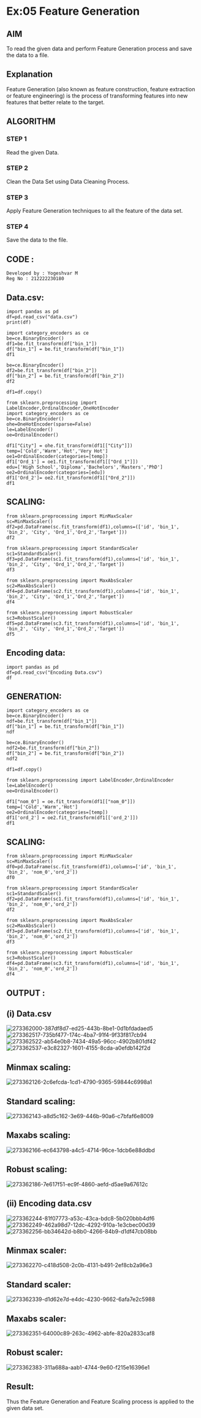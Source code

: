 # Ex:05 Feature Generation
## AIM
To read the given data and perform Feature Generation process and save the data to a file.

## Explanation
Feature Generation (also known as feature construction, feature extraction or feature engineering) is the process of transforming features into new features that better relate to the target.

## ALGORITHM
### STEP 1
Read the given Data.

### STEP 2
Clean the Data Set using Data Cleaning Process.

### STEP 3
Apply Feature Generation techniques to all the feature of the data set.

### STEP 4
Save the data to the file.

## CODE :
```
Developed by : Yogeshvar M           
Reg No : 212222230180
```
## Data.csv:
```
import pandas as pd
df=pd.read_csv("data.csv")
print(df)

import category_encoders as ce
be=ce.BinaryEncoder()
df1=be.fit_transform(df["bin_1"])
df["bin_1"] = be.fit_transform(df["bin_1"])
df1

be=ce.BinaryEncoder()
df2=be.fit_transform(df["bin_2"])
df["bin_2"] = be.fit_transform(df["bin_2"])
df2

df1=df.copy()

from sklearn.preprocessing import LabelEncoder,OrdinalEncoder,OneHotEncoder
import category_encoders as ce
be=ce.BinaryEncoder()
ohe=OneHotEncoder(sparse=False)
le=LabelEncoder()
oe=OrdinalEncoder()

df1["City"] = ohe.fit_transform(df1[["City"]])
temp=['Cold','Warm','Hot','Very Hot']
oe1=OrdinalEncoder(categories=[temp])
df1['Ord_1'] = oe1.fit_transform(df1[["Ord_1"]])
edu=['High School','Diploma','Bachelors','Masters','PhD']
oe2=OrdinalEncoder(categories=[edu])
df1['Ord_2']= oe2.fit_transform(df1[["Ord_2"]])
df1
```
## SCALING:
```
from sklearn.preprocessing import MinMaxScaler
sc=MinMaxScaler()
df2=pd.DataFrame(sc.fit_transform(df1),columns=(['id', 'bin_1', 'bin_2', 'City', 'Ord_1','Ord_2','Target']))
df2

from sklearn.preprocessing import StandardScaler
sc1=StandardScaler()
df3=pd.DataFrame(sc1.fit_transform(df1),columns=['id', 'bin_1', 'bin_2', 'City', 'Ord_1','Ord_2','Target'])
df3

from sklearn.preprocessing import MaxAbsScaler
sc2=MaxAbsScaler()
df4=pd.DataFrame(sc2.fit_transform(df1),columns=['id', 'bin_1', 'bin_2', 'City', 'Ord_1','Ord_2','Target'])
df4

from sklearn.preprocessing import RobustScaler
sc3=RobustScaler()
df5=pd.DataFrame(sc3.fit_transform(df1),columns=['id', 'bin_1', 'bin_2', 'City', 'Ord_1','Ord_2','Target'])
df5
```
## Encoding data:
```
import pandas as pd
df=pd.read_csv("Encoding Data.csv")
df
```
## GENERATION:
```
import category_encoders as ce
be=ce.BinaryEncoder()
ndf=be.fit_transform(df["bin_1"])
df["bin_1"] = be.fit_transform(df["bin_1"])
ndf

be=ce.BinaryEncoder()
ndf2=be.fit_transform(df["bin_2"])
df["bin_2"] = be.fit_transform(df["bin_2"])
ndf2

df1=df.copy()

from sklearn.preprocessing import LabelEncoder,OrdinalEncoder
le=LabelEncoder()
oe=OrdinalEncoder()

df1["nom_0"] = oe.fit_transform(df1[["nom_0"]])
temp=['Cold','Warm','Hot']
oe2=OrdinalEncoder(categories=[temp])
df1['ord_2'] = oe2.fit_transform(df1[['ord_2']])
df1
```
## SCALING:
```
from sklearn.preprocessing import MinMaxScaler
sc=MinMaxScaler()
df0=pd.DataFrame(sc.fit_transform(df1),columns=['id', 'bin_1', 'bin_2', 'nom_0','ord_2'])
df0

from sklearn.preprocessing import StandardScaler
sc1=StandardScaler()
df2=pd.DataFrame(sc1.fit_transform(df1),columns=['id', 'bin_1', 'bin_2', 'nom_0','ord_2'])
df2

from sklearn.preprocessing import MaxAbsScaler
sc2=MaxAbsScaler()
df3=pd.DataFrame(sc2.fit_transform(df1),columns=['id', 'bin_1', 'bin_2', 'nom_0','ord_2'])
df3

from sklearn.preprocessing import RobustScaler
sc3=RobustScaler()
df4=pd.DataFrame(sc3.fit_transform(df1),columns=['id', 'bin_1', 'bin_2', 'nom_0','ord_2'])
df4
```
## OUTPUT :
## (i) Data.csv
![273362000-387df8d7-ed25-443b-8be1-0d1bfdadaed5](https://github.com/Yogeshvar005/ODD2023-Datascience-Ex-05/assets/113497367/1ffa9116-f73f-4576-8833-688c03ce2938)       
![273362517-735bf477-174c-4ba7-91f4-9f33f817cb94](https://github.com/Yogeshvar005/ODD2023-Datascience-Ex-05/assets/113497367/e29e5532-d45d-4884-9a3a-9d5e8297b3e9)      
![273362522-ab54e0b8-7434-49a5-96cc-4902b801df42](https://github.com/Yogeshvar005/ODD2023-Datascience-Ex-05/assets/113497367/c993334a-dcca-4982-ab32-dfc525b0cd8c)      
![273362537-e3c82327-1601-4155-8cda-a0efdb142f2d](https://github.com/Yogeshvar005/ODD2023-Datascience-Ex-05/assets/113497367/9f3c246e-de22-4ac7-ba51-2117287c78e4)    

## Minmax scaling:
![273362126-2c6efcda-1cd1-4790-9365-59844c6998a1](https://github.com/Yogeshvar005/ODD2023-Datascience-Ex-05/assets/113497367/f8eeda58-b664-470e-9734-609dd235f177)
## Standard scaling:
![273362143-a8d5c162-3e69-446b-90a6-c7bfaf6e8009](https://github.com/Yogeshvar005/ODD2023-Datascience-Ex-05/assets/113497367/f16166a2-579f-4f81-a6bf-e23bcd2595a1)

## Maxabs scaling:
![273362166-ec643798-a4c5-4714-96ce-1dcb6e88ddbd](https://github.com/Yogeshvar005/ODD2023-Datascience-Ex-05/assets/113497367/6d840b85-bae5-446b-8c26-2cf6bc3c50e2)
## Robust scaling:
![273362186-7e617f51-ec9f-4860-aefd-d5ae9a67612c](https://github.com/Yogeshvar005/ODD2023-Datascience-Ex-05/assets/113497367/39cc81ae-d452-4bff-9f31-e9fc77a396c0)
## (ii) Encoding data.csv
![273362244-81f07773-a53c-43ca-bdc8-5b020bbb4df6](https://github.com/Yogeshvar005/ODD2023-Datascience-Ex-05/assets/113497367/5a1a3704-04f0-4ba3-b076-d4f3507eafb6)    
![273362249-462a98d7-12dc-4292-910a-1e3cbec00d39](https://github.com/Yogeshvar005/ODD2023-Datascience-Ex-05/assets/113497367/f6fbed76-b551-426d-b356-d2b06614562a)      
![273362256-bb34642d-b8b0-4266-84b9-d1df47cb08bb](https://github.com/Yogeshvar005/ODD2023-Datascience-Ex-05/assets/113497367/0e535980-03b7-4df8-8198-115700c5c36d)      
## Minmax scaler:
![273362270-c418d508-2c0b-4131-b491-2ef8cb2a96e3](https://github.com/Yogeshvar005/ODD2023-Datascience-Ex-05/assets/113497367/b90b49b7-6232-4b0e-ac26-a1dcab1b14a5)
## Standard scaler:
![273362339-d1d62e7d-e4dc-4230-9662-6afa7e2c5988](https://github.com/Yogeshvar005/ODD2023-Datascience-Ex-05/assets/113497367/6729a343-6c2e-4af1-b409-fd2b6599616b)
## Maxabs scaler:
![273362351-64000c89-263c-4962-abfe-820a2833caf8](https://github.com/Yogeshvar005/ODD2023-Datascience-Ex-05/assets/113497367/b6eb7dc7-1470-4e65-813b-dc04a5572e90)
## Robust scaler:
![273362383-311a688a-aab1-4744-9e60-f215e16396e1](https://github.com/Yogeshvar005/ODD2023-Datascience-Ex-05/assets/113497367/5088953d-e721-4eda-a82e-e512266d96e7)
## Result:
Thus the Feature Generation and Feature Scaling process is applied to the given data set.
